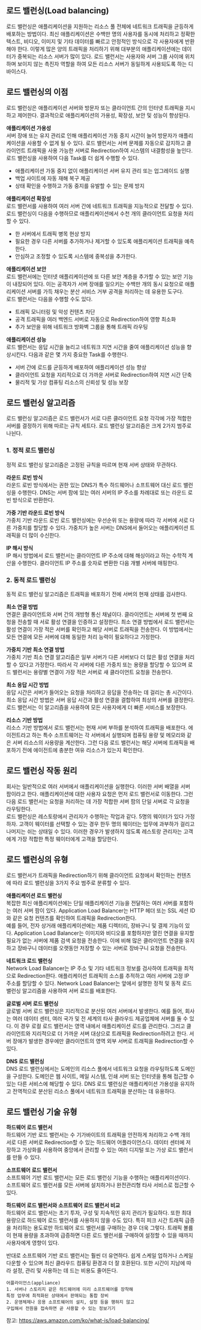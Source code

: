 ## 로드 밸런싱(Load balancing)
로드 밸런싱은 애플리케이션을 지원하는 리소스 풀 전체에 네트워크 트래픽을 균등하게 배포하는 방법이다. 최신 애플리케이션은 수백만 명의 사용자를 동시에 처리하고 정확한 텍스트, 비디오, 이미지 및 기타 데이터를 빠르고 안정적인 방식으로 각 사용자에게 반환해야 한다. 이렇게 많은 양의 트래픽을 처리하기 위해 대부분의 애플리케이션에는 데이터가 중복되는 리소스 서버가 많이 있다. 로드 밸런서는 사용자와 서버 그룹 사이에 위치하며 보이지 않는 촉진자 역할을 하여 모든 리소스 서버가 동일하게 사용되도록 하는 디바이스다.

## 로드 밸런싱의 이점
로드 밸런싱은 애플리케이션 서버와 방문자 또는 클라이언트 간의 인터넷 트래픽을 지시하고 제어한다. 결과적으로 애플리케이션의 가용성, 확장성, 보안 및 성능이 향상된다.

**애플리케이션 가용성** <br>
서버 장애 또는 유지 관리로 인해 애플리케이션 가동 중지 시간이 늘어 방문자가 애플리케이션을 사용할 수 없게 될 수 있다. 로드 밸런서는 서버 문제를 자동으로 감지하고 클라이언트 트래픽을 사용 가능한 서버로 Redirection하여 시스템의 내결함성을 높인다. 로드 밸런싱을 사용하여 다음 Task를 더 쉽게 수행할 수 있다.
- 애플리케이션 가동 중지 없이 애플리케이션 서버 유지 관리 또는 업그레이드 실행
- 백업 사이트에 자동 재해 복구 제공
- 상태 확인을 수행하고 가동 중지를 유발할 수 있는 문제 방지

**애플리케이션 확장성** <br>
로드 밸런서를 사용하여 여러 서버 간에 네트워크 트래픽을 지능적으로 전달할 수 있다. 로드 밸런싱이 다음을 수행하므로 애플리케이션에서 수천 개의 클라이언트 요청을 처리할 수 있다.
- 한 서버에서 트래픽 병목 현상 방지
- 필요한 경우 다른 서버를 추가하거나 제거할 수 있도록 애플리케이션 트래픽을 예측한다.
- 안심하고 조정할 수 있도록 시스템에 중복성을 추가한다.

**애플리케이션 보안** <br>
로드 밸런서에는 인터넷 애플리케이션에 또 다른 보안 계층을 추가할 수 있는 보안 기능이 내장되어 있다. 이는 공격자가 서버 장애를 일으키는 수백만 개의 동시 요청으로 애플리케이션 서버를 가득 채우는 분산 서비스 거부 공격을 처리하는 데 유용한 도구다. <br>
로드 밸런서는 다음을 수행할 수도 있다.
- 트래픽 모니터링 및 악성 컨텐츠 차단
- 공격 트래픽을 여러 백엔드 서버로 자동으로 Redirection하여 영향 최소화
- 추가 보안을 위해 네트워크 방화벽 그룹을 통해 트래픽 라우팅

**애플리케이션 성능** <br>
로드 밸런서는 응답 시간을 늘리고 네트워크 지연 시간을 줄여 애플리케이션 성능을 향상시킨다. 다음과 같은 몇 가지 중요한 Task를 수행한다.
- 서버 간에 로드를 균등하게 배포하여 애플리케이션 성능 향상
- 클라이언트 요청을 지리적으로 더 가까운 서버로 Redirection하여 지연 시간 단축
- 물리적 및 가상 컴퓨팅 리소스의 신뢰성 및 성능 보장

## 로드 밸런싱 알고리즘
로드 밸런싱 알고리즘은 로드 밸런서가 서로 다른 클라이언트 요청 각각에 가장 적합한 서버를 결정하기 위해 따르는 규칙 세트다. 로드 밸런싱 알고리즘은 크게 2가지 범주로 나뉜다.

### 1. 정적 로드 밸런싱
정적 로드 밸런싱 알고리즘은 고정된 규칙을 따르며 현재 서버 상태와 무관하다.

**라운드 로빈 방식** <br>
라운드 로빈 방식에서는 권한 있는 DNS가 특수 하드웨어나 소프트웨어 대신 로드 밸런싱을 수행한다. DNS는 서버 팜에 있는 여러 서버의 IP 주소를 차례대로 또는 라운드 로빈 방식으로 반환한다.

**가중 기반 라운드 로빈 방식** <br>
가중치 기반 라운드 로빈 로드 밸런싱에는 우선순위 또는 용량에 따라 각 서버에 서로 다른 가중치를 할당할 수 있다. 가중치가 높은 서버는 DNS에서 들어오는 애플리케이션 트래픽을 더 많이 수신한다.

**IP 해시 방식** <br>
IP 해시 방법에서 로드 밸런서는 클라이언트 IP 주소에 대해 해싱이라고 하는 수학적 계산을 수행한다. 클라이언트 IP 주소를 숫자로 변환한 다음 개별 서버에 매핑한다.

### 2. 동적 로드 밸런싱
동적 로드 밸런싱 알고리즘은 트래픽을 배포하기 전에 서버의 현재 상태를 검사한다.

**최소 연결 방법** <br>
연결은 클라이언트와 서버 간의 개방형 통신 채널이다. 클라이언트는 서버에 첫 번째 요청을 전송할 때 서로 활성 연결을 인증하고 설정한다. 최소 연결 방법에서 로드 밸런서는 활성 연결이 가장 적은 서버를 확인하고 해당 서버로 트래픽을 전송한다. 이 방법에서는 모든 연결에 모든 서버에 대해 동일한 처리 능력이 필요하다고 가정한다.

**가중치 기반 최소 연결 방법** <br>
가중치 기반 최소 연결 알고리즘은 일부 서버가 다른 서버보다 더 많은 활성 연결을 처리할 수 있다고 가정한다. 따라서 각 서버에 다른 가중치 또는 용량을 할당할 수 있으며 로드 밸런서는 용량별 연결이 가장 적은 서버로 새 클라이언트 요청을 전송한다.

**최소 응답 시간 방법** <br>
응답 시간은 서버가 들어오는 요청을 처리하고 응답을 전송하는 데 걸리는 총 시간이다. 최소 응답 시간 방법은 서버 응답 시간과 활성 연결을 결합하여 최상의 서버를 결정한다. 로드 밸런서는 이 알고리즘을 사용하여 모든 사용자에게 더 빠른 서비스를 보장한다.

**리소스 기반 방법** <br>
리소스 기반 방법에서 로드 밸런서는 현재 서버 부하를 분석하여 트래픽을 배포한다. 에이전트라고 하는 특수 소프트웨어는 각 서버에서 실행되며 컴퓨팅 용량 및 메모리와 같은 서버 리소스의 사용량을 계산한다. 그런 다음 로드 밸런서는 해당 서버에 트래픽을 배포하기 전에 에이전트에 충분한 여유 리소스가 있는지 확인한다.

## 로드 밸런싱 작동 원리
회사는 일반적으로 여러 서버에서 애플리케이션을 실행한다. 이러한 서버 배열을 서버 팜이라고 한다. 애플리케이션에 대한 사용자 요청은 먼저 로드 밸런서로 이동한다. 그런 다음 로드 밸런서는 요청을 처리하는 데 가장 적합한 서버 팜의 단일 서버로 각 요청을 라우팅한다. <br>
로드 밸런싱은 레스토랑에서 관리자가 수행하는 작업과 같다. 5명의 웨이터가 있다 가정하자. 고객이 웨이터를 선택할 수 있는 경우 한두 명의 웨이터는 업무에 과부하가 걸리고 나머지는 쉬는 상태일 수 있다. 이러한 경우가 발생하지 않도록 레스토랑 관리자는 고객에게 가장 적합한 특정 웨이터에게 고객을 할당한다.

## 로드 밸런싱의 유형
로드 밸런서가 트래픽을 Redirection하기 위해 클라이언트 요청에서 확인하는 컨텐츠에 따라 로드 밸런싱을 3가지 주요 범주로 분류할 수 있다.

**애플리케이션 로드 밸런싱** <br>
복잡한 최신 애플리케이션에는 단일 애플리케이션 기능을 전달하는 여러 서버를 포함하는 여러 서버 팜이 있다. Application Load Balancer는 HTTP 헤더 또는 SSL 세션 ID와 같은 요청 컨텐츠를 확인하여 트래픽을 Redirection한다. <br>
예를 들어, 전자 상거래 애플리케이션에는 제품 디렉터리, 장바구니 및 결제 기능이 있다. Application Load Balancer는 이미지와 비디오를 포함하지만 열린 연결을 유지할 필요가 없는 서버에 제품 검색 요청을 전송한다. 이에 비해 많은 클라이언트 연결을 유지하고 장바구니 데이터를 오랫동안 저장할 수 있는 서버로 장바구니 요청을 전송한다.

**네트워크 로드 밸런싱** <br>
Network Load Balancer는 IP 주소 및 기타 네트워크 정보를 검사하여 트래픽을 최적으로 Redirection한다. 애플리케이션 트래픽의 소스를 추적하고 여러 서버에 고정 IP 주소를 할당할 수 있다. Network Load Balancer는 앞에서 설명한 정적 및 동적 로드 밸런싱 알고리즘을 사용하여 서버 로드를 배포한다.

**글로벌 서버 로드 밸런싱** <br>
글로벌 서버 로드 밸런싱은 지리적으로 분산된 여러 서버에서 발생한다. 예를 들어, 회사는 여러 데이터 센터, 여러 국가 및 전 세계의 타사 클라우드 제공업체에 서버를 둘 수 있다. 이 경우 로컬 로드 밸런서는 영역 내에서 애플리케이션 로드를 관리한다. 그리고 클라이언트와 지리적으로 더 가까운 서버 대상으로 트래픽을 Redirection하려고 한다. 서버 장애가 발생한 경우에만 클라이언트의 영역 외부 서버로 트래픽을 Redirection할 수 있다.

**DNS 로드 밸런싱** <br>
DNS 로드 밸런싱에서는 도메인의 리소스 풀에서 네트워크 요청을 라우팅하도록 도메인을 구성한다. 도메인은 웹 사이트, 메일 시스템, 인쇄 서버 또는 인터넷을 통해 접근할 수 있는 다른 서비스에 해당할 수 있다. DNS 로드 밸런싱은 애플리케이션 가용성을 유지하고 전역적으로 분산된 리소스 풀에서 네트워크 트래픽을 분산하는 데 유용하다.

## 로드 밸런싱 기술 유형
**하드웨어 로드 밸런서** <br>
하드웨어 기반 로드 밸런서는 수 기가바이트의 트래픽을 안전하게 처리하고 수백 개의 서로 다른 서버로 Redirection할 수 있는 하드웨어 어플라이언스다. 데이터 센터에 저장하고 가상화를 사용하여 중앙에서 관리할 수 있는 여러 디지털 또는 가상 로드 밸런서를 만들 수 있다.

**소프트웨어 로드 밸런서** <br>
소프트웨어 기반 로드 밸런서는 모든 로드 밸런싱 기능을 수행하는 애플리케이션이다. 소프트웨어 로드 밸런서를 모든 서버에 설치하거나 완전관리형 타사 서비스로 접근할 수 있다.

**하드웨어 로드 밸런서와 소프트웨어 로드 밸런서 비교** <br>
하드웨어 로드 밸런서는 초기 투자, 구성 및 지속적인 유지 관리가 필요하다. 또한 최대 용량으로 하드웨어 로드 밸런서를 사용하지 않을 수도 있다. 특히 피크 시간 트래픽 급증을 처리하는 용도로만 하드웨어 로드 밸런서를 구매하는 경우 더욱 그렇다. 트래픽 볼륨이 현재 용량을 초과하여 급증하면 다른 로드 밸런서를 구매하여 설정할 수 있을 때까지 사용자에게 영향이 있다.

반대로 소프트웨어 기반 로드 밸런서는 훨씬 더 유연하다. 쉽게 스케일 업하거나 스케일 다운할 수 있으며 최신 클라우드 컴퓨팅 환경과 더 잘 호환된다. 또한 시간이 지남에 따라 설정, 관리 및 사용하는 데 드는 비용도 줄어든다.

```
어플라이언스(appliance)
1. 서버나 스토리지 같은 하드웨어에 미리 소프트웨어를 장착해
특정 업무에 최적화된 상태에서 판매되는 통합 장비
2. 운영체제나 응용 소프트웨어의 설치, 설정 등을 행하지 않고 
구입해서 전원을 접속하면 곧 사용할 수 있는 정보기기
```

참고: https://aws.amazon.com/ko/what-is/load-balancing/
